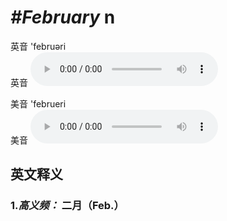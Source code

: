# ***\#February*** n
英音 'februəri  
英音
<audio src="./media/February1.aac" controls="controls"></audio>

美音 'februeri  
美音
<audio src="./media/February .aac" controls="controls"></audio>



  

英文释义
---
### 1.*高义频：* **二月（Feb.）**  


